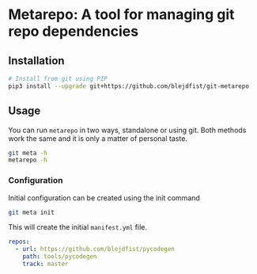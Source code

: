 # Metarepo: A tool for managing git repo dependencies

## Installation


```bash
# Install from git using PIP
pip3 install --upgrade git+https://github.com/blejdfist/git-metarepo
```


## Usage

You can run `metarepo` in two ways, standalone or using git. Both methods work the same and it is only a matter of personal taste.

```bash
git meta -h
metarepo -h
```

### Configuration

Initial configuration can be created using the init command

```bash
git meta init
```

This will create the initial `manifest.yml` file.

```yml
repos:
  - url: https://github.com/blejdfist/pycodegen
    path: tools/pycodegen
    track: master
```